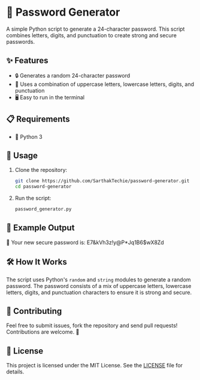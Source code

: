 # 🔐 Password Generator

A simple Python script to generate a 24-character password. This script combines letters, digits, and punctuation to create strong and secure passwords.

## ✨ Features

- 🔒 Generates a random 24-character password
- 🔡 Uses a combination of uppercase letters, lowercase letters, digits, and punctuation
- 🖥️ Easy to run in the terminal

## 📋 Requirements

- 🐍 Python 3

## 🚀 Usage

1. Clone the repository:

    ```sh
    git clone https://github.com/SarthakTechie/password-generator.git
    cd password-generator
    ```

2. Run the script:

    ```sh
    password_generator.py
    ```

## 📌 Example Output

🔐 Your new secure password is:
E7&kVh3z!y@P*Jq1B6$wX8Zd

## 🛠️ How It Works

The script uses Python's `random` and `string` modules to generate a random password. The password consists of a mix of uppercase letters, lowercase letters, digits, and punctuation characters to ensure it is strong and secure.

## 🤝 Contributing

Feel free to submit issues, fork the repository and send pull requests! Contributions are welcome. 🎉

## 📜 License

This project is licensed under the MIT License. See the [LICENSE](LICENSE) file for details.
